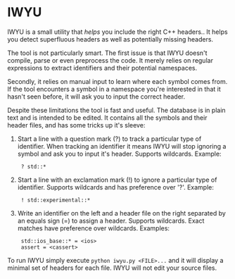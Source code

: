 # IWYU

IWYU is a small utility that _helps_ you include the right C++ headers.. It helps
you detect superfluous headers as well as potentially missing headers.

The tool is not particularly smart. The first issue is that IWYU doesn't
compile, parse or even preprocess the code. It merely relies on regular
expressions to extract identifiers and their potential namespaces.

Secondly, it relies on manual input to learn where each symbol comes from. If
the tool encounters a symbol in a namespace you're interested in that it hasn't
seen before, it will ask you to input the correct header.

Despite these limitations the tool is fast and useful. The database is in plain
text and is intended to be edited. It contains all the symbols and their header
files, and has some tricks up it's sleeve:

1. Start a line with a question mark (?) to track a particular type of
   identifier. When tracking an identifier it means IWYU will stop ignoring a
   symbol and ask you to input it's header. Supports wildcards. Example:

        ? std::*

2. Start a line with an exclamation mark (!) to ignore a particular type of
   identifier. Supports wildcards and has preference over '?'. Example:

        ! std::experimental::*

3. Write an identifier on the left and a header file on the right separated by
   an equals sign (=) to assign a header. Supports wildcards. Exact matches have
   preference over wildcards. Examples:

        std::ios_base::* = <ios>
        assert = <cassert>

To run IWYU simply execute `python iwyu.py <FILE>...` and it will display a
minimal set of headers for each file. IWYU will not edit your source files.
